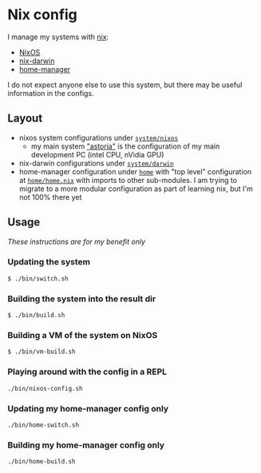 # Nix config

I manage my systems with [nix](https://nixos.org):

* [NixOS](https://nixos.org)
* [nix-darwin](https://github.com/LnL7/nix-darwin)
* [home-manager](https://github.com/nix-community/home-manager)

I do not expect anyone else to use this system, but there may be useful information in the configs.

## Layout

* nixos system configurations under [`system/nixos`](./system/nixos)
  * my main system ["astoria"](./system/nixos/astoria) is the configuration of my main development PC (intel CPU, nVidia GPU)
* nix-darwin configurations under [`system/darwin`](./system/darwin)
* home-manager configuration under [`home`](./home) with "top level" configuration at [`home/home.nix`](./home/home.nix) with imports to other sub-modules. I am trying to migrate to a more modular configuration as part of learning nix, but I'm not 100% there yet

## Usage

*These instructions are for my benefit only*

### Updating the system

```
$ ./bin/switch.sh
```

### Building the system into the result dir

```
$ ./bin/build.sh
```

### Building a VM of the system on NixOS

```
$ ./bin/vm-build.sh
```

### Playing around with the config in a REPL

```
./bin/nixos-config.sh
```

### Updating my home-manager config only

```
./bin/home-switch.sh
```

### Building my home-manager config only

```
./bin/home-build.sh
```
